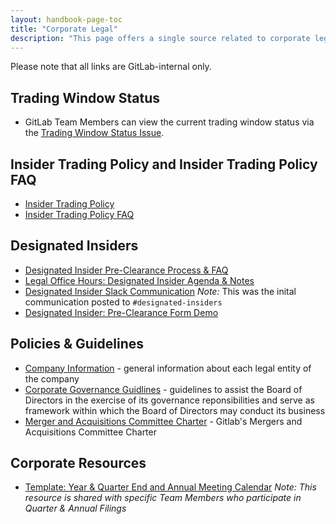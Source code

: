```yaml
---
layout: handbook-page-toc
title: "Corporate Legal"
description: "This page offers a single source related to corporate legal information."
---
```

Please note that all links are GitLab-internal only.

## Trading Window Status
- GitLab Team Members can view the current trading window status via the [Trading Window Status Issue](https://gitlab.com/gitlab-com/www-gitlab-com/-/issues/12780).


## Insider Trading Policy and Insider Trading Policy FAQ
- [Insider Trading Policy](https://drive.google.com/file/d/1c2tX4IK3GofrsA6N_i4Sr72hOcI1_g_q/view?usp=sharing)
- [Insider Trading Policy FAQ](https://docs.google.com/document/d/1vKFiYuieDQtKmrak-aAB2dTT3B3Q-aU4DtbcRm27X4U/edit?usp=sharing)


## Designated Insiders 
- [Designated Insider Pre-Clearance Process & FAQ](https://docs.google.com/document/d/1mcBtnfGbv4jSsJUklMQYyj2052MBHe4Lf9RkE-B9yvA/edit?usp=sharing)
- [Legal Office Hours: Designated Insider Agenda & Notes](https://docs.google.com/document/d/128ufQKKCkVXJgd0tEp81XQnhr5X1piGpZtxrXJ3iyzk/edit#heading=h.hnzbmxmoglh5)
- [Designated Insider Slack Communication](https://docs.google.com/document/d/1y7m1tOISRQjWAZKoxzii6SPxMknkexN6JQxNi4VMvPU/edit) _Note:_ This was the inital communication posted to `#designated-insiders`
- [Designated Insider: Pre-Clearance Form Demo](https://www.youtube.com/watch?v=7vas2sNjYxg)

## Policies & Guidelines
- [Company Information](https://gitlab.com/gitlab-com/finance/wikis/company-information) - general information about each legal entity of the company
- [Corporate Governance Guidlines](https://ir.gitlab.com/static-files/f108c2c0-2426-4bf5-b1db-054498136c0b) - guidelines to assist the Board of Directors in the exercise of its governance reponsibilities and serve as framework within which the Board of Directors may conduct its business
- [Merger and Acquisitions Committee Charter](https://drive.google.com/file/d/1_GG0JJ2NUq50djVx-yxwnrRJUhIYhs3D/view?usp=sharing) - Gitlab's Mergers and Acquisitions Committee Charter

## Corporate Resources
- [Template: Year & Quarter End and Annual Meeting Calendar](https://docs.google.com/document/d/1ryr318J_MzzkWwSLSoiAp5jfD1mzfj3P/edit) _Note: This resource is shared with specific Team Members who participate in Quarter & Annual Filings_
